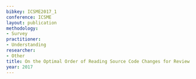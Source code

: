 ```yaml
---
bibkey: ICSME2017_1
conference: ICSME
layout: publication
methodology:
- Survey
practitioner:
- Understanding
researcher:
- Other
title: On the Optimal Order of Reading Source Code Changes for Review
year: 2017
---
```

